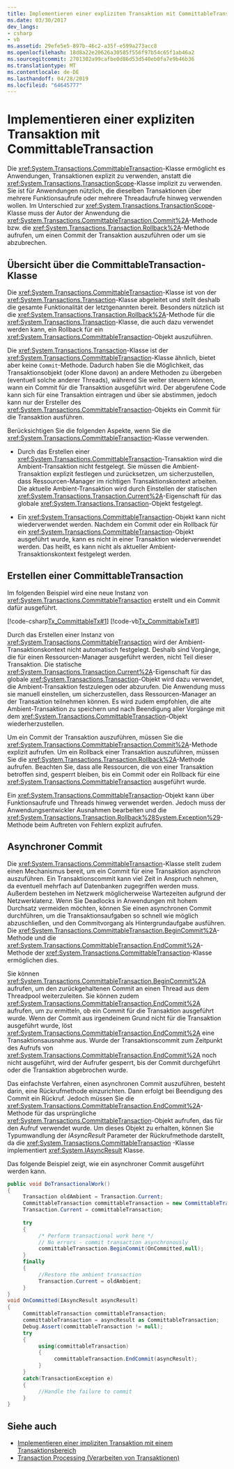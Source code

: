 ```yaml
---
title: Implementieren einer expliziten Transaktion mit CommittableTransaction
ms.date: 03/30/2017
dev_langs:
- csharp
- vb
ms.assetid: 29efe5e5-897b-46c2-a35f-e599a273acc8
ms.openlocfilehash: 18d8a22e20626a30585f556f97b54c65f1ab46a2
ms.sourcegitcommit: 2701302a99cafbe0d86d53d540eb0fa7e9b46b36
ms.translationtype: MT
ms.contentlocale: de-DE
ms.lasthandoff: 04/28/2019
ms.locfileid: "64645777"
---
```

# <a name="implementing-an-explicit-transaction-using-committabletransaction"></a>Implementieren einer expliziten Transaktion mit CommittableTransaction
Die <xref:System.Transactions.CommittableTransaction>-Klasse ermöglicht es Anwendungen, Transaktionen explizit zu verwenden, anstatt die <xref:System.Transactions.TransactionScope>-Klasse implizit zu verwenden. Sie ist für Anwendungen nützlich, die dieselben Transaktionen über mehrere Funktionsaufrufe oder mehrere Threadaufrufe hinweg verwenden wollen. Im Unterschied zur <xref:System.Transactions.TransactionScope>-Klasse muss der Autor der Anwendung die <xref:System.Transactions.CommittableTransaction.Commit%2A>-Methode bzw. die <xref:System.Transactions.Transaction.Rollback%2A>-Methode aufrufen, um einen Commit der Transaktion auszuführen oder um sie abzubrechen.  
  
## <a name="overview-of-the-committabletransaction-class"></a>Übersicht über die CommittableTransaction-Klasse  
 Die <xref:System.Transactions.CommittableTransaction>-Klasse ist von der <xref:System.Transactions.Transaction>-Klasse abgeleitet und stellt deshalb die gesamte Funktionalität der letztgenannten bereit. Besonders nützlich ist die <xref:System.Transactions.Transaction.Rollback%2A>-Methode für die <xref:System.Transactions.Transaction>-Klasse, die auch dazu verwendet werden kann, ein Rollback für ein <xref:System.Transactions.CommittableTransaction>-Objekt auszuführen.  
  
 Die <xref:System.Transactions.Transaction>-Klasse ist der <xref:System.Transactions.CommittableTransaction>-Klasse ähnlich, bietet aber keine `Commit`-Methode. Dadurch haben Sie die Möglichkeit, das Transaktionsobjekt (oder Klone davon) an andere Methoden zu übergeben (eventuell solche anderer Threads), während Sie weiter steuern können, wann ein Commit für die Transaktion ausgeführt wird. Der abgerufene Code kann sich für eine Transaktion eintragen und über sie abstimmen, jedoch kann nur der Ersteller des <xref:System.Transactions.CommittableTransaction>-Objekts ein Commit für die Transaktion ausführen.  
  
 Berücksichtigen Sie die folgenden Aspekte, wenn Sie die <xref:System.Transactions.CommittableTransaction>-Klasse verwenden.  
  
- Durch das Erstellen einer <xref:System.Transactions.CommittableTransaction>-Transaktion wird die Ambient-Transaktion nicht festgelegt. Sie müssen die Ambient-Transaktion explizit festlegen und zurücksetzen, um sicherzustellen, dass Ressourcen-Manager im richtigen Transaktionskontext arbeiten. Die aktuelle Ambient-Transaktion wird durch Einstellen der statischen <xref:System.Transactions.Transaction.Current%2A>-Eigenschaft für das globale <xref:System.Transactions.Transaction>-Objekt festgelegt.  
  
- Ein <xref:System.Transactions.CommittableTransaction>-Objekt kann nicht wiederverwendet werden. Nachdem ein Commit oder ein Rollback für ein <xref:System.Transactions.CommittableTransaction>-Objekt ausgeführt wurde, kann es nicht in einer Transaktion wiederverwendet werden. Das heißt, es kann nicht als aktueller Ambient-Transaktionskontext festgelegt werden.  
  
## <a name="creating-a-committabletransaction"></a>Erstellen einer CommittableTransaction  
 Im folgenden Beispiel wird eine neue Instanz von <xref:System.Transactions.CommittableTransaction> erstellt und ein Commit dafür ausgeführt.  
  
 [!code-csharp[Tx_CommittableTx#1](../../../../samples/snippets/csharp/VS_Snippets_CFX/tx_committabletx/cs/committabletxwithsql.cs#1)]
 [!code-vb[Tx_CommittableTx#1](../../../../samples/snippets/visualbasic/VS_Snippets_CFX/tx_committabletx/vb/committabletxwithsql.vb#1)]  
  
 Durch das Erstellen einer Instanz von <xref:System.Transactions.CommittableTransaction> wird der Ambient-Transaktionskontext nicht automatisch festgelegt. Deshalb sind Vorgänge, die für einen Ressourcen-Manager ausgeführt werden, nicht Teil dieser Transaktion. Die statische <xref:System.Transactions.Transaction.Current%2A>-Eigenschaft für das globale <xref:System.Transactions.Transaction>-Objekt wird dazu verwendet, die Ambient-Transaktion festzulegen oder abzurufen. Die Anwendung muss sie manuell einstellen, um sicherzustellen, dass Ressourcen-Manager an der Transaktion teilnehmen können. Es wird zudem empfohlen, die alte Ambient-Transaktion zu speichern und nach Beendigung aller Vorgänge mit dem <xref:System.Transactions.CommittableTransaction>-Objekt wiederherzustellen.  
  
 Um ein Commit der Transaktion auszuführen, müssen Sie die <xref:System.Transactions.CommittableTransaction.Commit%2A>-Methode explizit aufrufen. Um ein Rollback einer Transaktion auszuführen, müssen Sie die <xref:System.Transactions.Transaction.Rollback%2A>-Methode aufrufen. Beachten Sie, dass alle Ressourcen, die von einer Transaktion betroffen sind, gesperrt bleiben, bis ein Commit oder ein Rollback für eine <xref:System.Transactions.CommittableTransaction> ausgeführt wurde.  
  
 Ein <xref:System.Transactions.CommittableTransaction>-Objekt kann über Funktionsaufrufe und Threads hinweg verwendet werden. Jedoch muss der Anwendungsentwickler Ausnahmen bearbeiten und die <xref:System.Transactions.Transaction.Rollback%28System.Exception%29>-Methode beim Auftreten von Fehlern explizit aufrufen.  
  
## <a name="asynchronous-commit"></a>Asynchroner Commit  
 Die <xref:System.Transactions.CommittableTransaction>-Klasse stellt zudem einen Mechanismus bereit, um ein Commit für eine Transaktion asynchron auszuführen. Ein Transaktionscommit kann viel Zeit in Anspruch nehmen, da eventuell mehrfach auf Datenbanken zugegriffen werden muss. Außerdem bestehen im Netzwerk möglicherweise Wartezeiten aufgrund der Netzwerklatenz. Wenn Sie Deadlocks in Anwendungen mit hohem Durchsatz vermeiden möchten, können Sie einen asynchronen Commit durchführen, um die Transaktionsaufgaben so schnell wie möglich abzuschließen, und den Commitvorgang als Hintergrundaufgabe ausführen. Die <xref:System.Transactions.CommittableTransaction.BeginCommit%2A>-Methode und die <xref:System.Transactions.CommittableTransaction.EndCommit%2A>-Methode der <xref:System.Transactions.CommittableTransaction>-Klasse ermöglichen dies.  
  
 Sie können <xref:System.Transactions.CommittableTransaction.BeginCommit%2A> aufrufen, um den zurückgehaltenen Commit an einen Thread aus dem Threadpool weiterzuleiten. Sie können zudem <xref:System.Transactions.CommittableTransaction.EndCommit%2A> aufrufen, um zu ermitteln, ob ein Commit für die Transaktion ausgeführt wurde. Wenn der Commit aus irgendeinem Grund nicht für die Transaktion ausgeführt wurde, löst <xref:System.Transactions.CommittableTransaction.EndCommit%2A> eine Transaktionsausnahme aus. Wurde der Transaktionscommit zum Zeitpunkt des Aufrufs von <xref:System.Transactions.CommittableTransaction.EndCommit%2A> noch nicht ausgeführt, wird der Aufrufer gesperrt, bis der Commit durchgeführt oder die Transaktion abgebrochen wurde.  
  
 Das einfachste Verfahren, einen asynchronen Commit auszuführen, besteht darin, eine Rückrufmethode einzurichten. Dann erfolgt bei Beendigung des Commit ein Rückruf. Jedoch müssen Sie die <xref:System.Transactions.CommittableTransaction.EndCommit%2A>-Methode für das ursprüngliche <xref:System.Transactions.CommittableTransaction>-Objekt aufrufen, das für den Aufruf verwendet wurde. Um dieses Objekt zu erhalten, können Sie Typumwandlung der *IAsyncResult* Parameter der Rückrufmethode darstellt, da die <xref:System.Transactions.CommittableTransaction> -Klasse implementiert <xref:System.IAsyncResult> Klasse.  
  
 Das folgende Beispiel zeigt, wie ein asynchroner Commit ausgeführt werden kann.  
  
```csharp  
public void DoTransactionalWork()  
{  
     Transaction oldAmbient = Transaction.Current;  
     CommittableTransaction committableTransaction = new CommittableTransaction();  
     Transaction.Current = committableTransaction;  
  
     try  
     {  
          /* Perform transactional work here */  
          // No errors - commit transaction asynchronously  
          committableTransaction.BeginCommit(OnCommitted,null);  
     }  
     finally  
     {  
          //Restore the ambient transaction   
          Transaction.Current = oldAmbient;  
     }  
}  
void OnCommitted(IAsyncResult asyncResult)  
{  
     CommittableTransaction committableTransaction;  
     committableTransaction = asyncResult as CommittableTransaction;     
     Debug.Assert(committableTransaction != null);  
     try  
     {  
          using(committableTransaction)  
          {  
               committableTransaction.EndCommit(asyncResult);  
          }  
     }  
     catch(TransactionException e)  
     {  
          //Handle the failure to commit  
     }  
}  
```  
  
## <a name="see-also"></a>Siehe auch

- [Implementieren einer impliziten Transaktion mit einem Transaktionsbereich](../../../../docs/framework/data/transactions/implementing-an-implicit-transaction-using-transaction-scope.md)
- [Transaction Processing (Verarbeiten von Transaktionen)](../../../../docs/framework/data/transactions/index.md)
